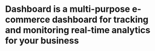 # Dashboard is a multi-purpose e-commerce dashboard for tracking and monitoring real-time analytics for your business
